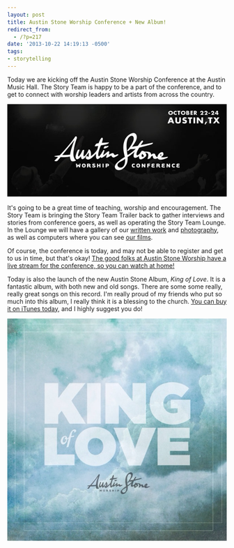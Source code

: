 ```yaml
---
layout: post
title: Austin Stone Worship Conference + New Album!
redirect_from: 
  - /?p=217
date: '2013-10-22 14:19:13 -0500'
tags:
- storytelling
---
```

<p>Today we are kicking off the Austin Stone Worship Conference at the Austin Music Hall. The Story Team is happy to be a part of the conference, and to get to connect with worship leaders and artists from across the country.</p>
<p class="text-center"><img src="/images/posts/cropped_asw.jpg" /></p>
<p>It's going to be a great time of teaching, worship and encouragement. The Story Team is bringing the Story Team Trailer back to gather interviews and stories from conference goers, as well as operating the Story Team Lounge. In the Lounge we will have a gallery of our <a href="http://austinstone.org/stories/written">written work</a> and <a href="http://austinstone.org/stories/photo">photography</a>, as well as computers where you can see <a href="http://austinstone.org/stories/film">our films</a>.</p>
<p>Of course, the conference is today, and may not be able to register and get to us in time, but that's okay! <a href="http://live.austinstoneworship.com/">The good folks at Austin Stone Worship have a live stream for the conference, so you can watch at home!</a></p>
<p>Today is also the launch of the new Austin Stone Album, <em>King of Love</em>. It is a fantastic album, with both new and old songs. There are some some really, really great songs on this record. I'm really proud of my friends who put so much into this album, I really think it is a blessing to the church. <a href="https://itunes.apple.com/us/album/king-of-love/id697126496">You can buy it on iTunes today</a>, and I highly suggest you do!</p>
<p class="text-center"><img src="/images/posts/king-of-love.jpg" /></a></p>
